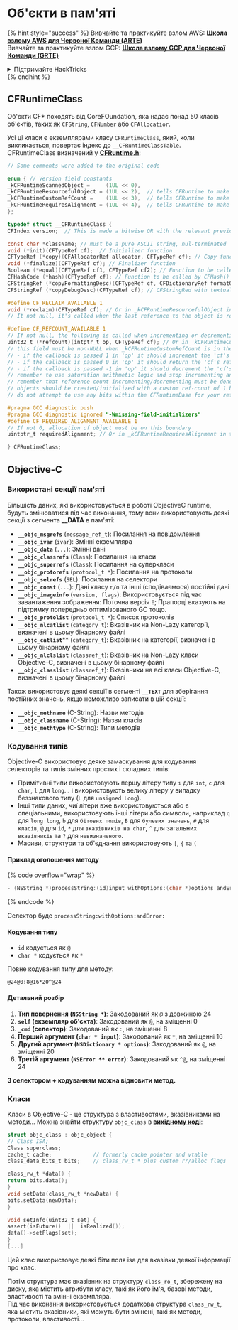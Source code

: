 # Об'єкти в пам'яті

{% hint style="success" %}
Вивчайте та практикуйте взлом AWS: <img src="/.gitbook/assets/arte.png" alt="" data-size="line">[**Школа взлому AWS для Червоної Команди (ARTE)**](https://training.hacktricks.xyz/courses/arte)<img src="/.gitbook/assets/arte.png" alt="" data-size="line">\
Вивчайте та практикуйте взлом GCP: <img src="/.gitbook/assets/grte.png" alt="" data-size="line">[**Школа взлому GCP для Червоної Команди (GRTE)**<img src="/.gitbook/assets/grte.png" alt="" data-size="line">](https://training.hacktricks.xyz/courses/grte)

<details>

<summary>Підтримайте HackTricks</summary>

* Перевірте [**плани підписки**](https://github.com/sponsors/carlospolop)!
* **Приєднуйтесь до** 💬 [**групи Discord**](https://discord.gg/hRep4RUj7f) або [**групи Telegram**](https://t.me/peass) або **слідкуйте** за нами на **Twitter** 🐦 [**@hacktricks\_live**](https://twitter.com/hacktricks\_live)**.**
* **Поширюйте хакерські трюки, надсилаючи PR до** [**HackTricks**](https://github.com/carlospolop/hacktricks) та [**HackTricks Cloud**](https://github.com/carlospolop/hacktricks-cloud) репозиторіїв на GitHub.

</details>
{% endhint %}

## CFRuntimeClass

Об'єкти CF\* походять від CoreFOundation, яка надає понад 50 класів об'єктів, таких як `CFString`, `CFNumber` або `CFAllocatior`.

Усі ці класи є екземплярами класу `CFRuntimeClass`, який, коли викликається, повертає індекс до `__CFRuntimeClassTable`. CFRuntimeClass визначений у [**CFRuntime.h**](https://opensource.apple.com/source/CF/CF-1153.18/CFRuntime.h.auto.html):
```objectivec
// Some comments were added to the original code

enum { // Version field constants
_kCFRuntimeScannedObject =     (1UL << 0),
_kCFRuntimeResourcefulObject = (1UL << 2),  // tells CFRuntime to make use of the reclaim field
_kCFRuntimeCustomRefCount =    (1UL << 3),  // tells CFRuntime to make use of the refcount field
_kCFRuntimeRequiresAlignment = (1UL << 4),  // tells CFRuntime to make use of the requiredAlignment field
};

typedef struct __CFRuntimeClass {
CFIndex version;  // This is made a bitwise OR with the relevant previous flags

const char *className; // must be a pure ASCII string, nul-terminated
void (*init)(CFTypeRef cf);  // Initializer function
CFTypeRef (*copy)(CFAllocatorRef allocator, CFTypeRef cf); // Copy function, taking CFAllocatorRef and CFTypeRef to copy
void (*finalize)(CFTypeRef cf); // Finalizer function
Boolean (*equal)(CFTypeRef cf1, CFTypeRef cf2); // Function to be called by CFEqual()
CFHashCode (*hash)(CFTypeRef cf); // Function to be called by CFHash()
CFStringRef (*copyFormattingDesc)(CFTypeRef cf, CFDictionaryRef formatOptions); // Provides a CFStringRef with a textual description of the object// return str with retain
CFStringRef (*copyDebugDesc)(CFTypeRef cf);	// CFStringRed with textual description of the object for CFCopyDescription

#define CF_RECLAIM_AVAILABLE 1
void (*reclaim)(CFTypeRef cf); // Or in _kCFRuntimeResourcefulObject in the .version to indicate this field should be used
// It not null, it's called when the last reference to the object is released

#define CF_REFCOUNT_AVAILABLE 1
// If not null, the following is called when incrementing or decrementing reference count
uint32_t (*refcount)(intptr_t op, CFTypeRef cf); // Or in _kCFRuntimeCustomRefCount in the .version to indicate this field should be used
// this field must be non-NULL when _kCFRuntimeCustomRefCount is in the .version field
// - if the callback is passed 1 in 'op' it should increment the 'cf's reference count and return 0
// - if the callback is passed 0 in 'op' it should return the 'cf's reference count, up to 32 bits
// - if the callback is passed -1 in 'op' it should decrement the 'cf's reference count; if it is now zero, 'cf' should be cleaned up and deallocated (the finalize callback above will NOT be called unless the process is running under GC, and CF does not deallocate the memory for you; if running under GC, finalize should do the object tear-down and free the object memory); then return 0
// remember to use saturation arithmetic logic and stop incrementing and decrementing when the ref count hits UINT32_MAX, or you will have a security bug
// remember that reference count incrementing/decrementing must be done thread-safely/atomically
// objects should be created/initialized with a custom ref-count of 1 by the class creation functions
// do not attempt to use any bits within the CFRuntimeBase for your reference count; store that in some additional field in your CF object

#pragma GCC diagnostic push
#pragma GCC diagnostic ignored "-Wmissing-field-initializers"
#define CF_REQUIRED_ALIGNMENT_AVAILABLE 1
// If not 0, allocation of object must be on this boundary
uintptr_t requiredAlignment; // Or in _kCFRuntimeRequiresAlignment in the .version field to indicate this field should be used; the allocator to _CFRuntimeCreateInstance() will be ignored in this case; if this is less than the minimum alignment the system supports, you'll get higher alignment; if this is not an alignment the system supports (e.g., most systems will only support powers of two, or if it is too high), the result (consequences) will be up to CF or the system to decide

} CFRuntimeClass;
```
## Objective-C

### Використані секції пам'яті

Більшість даних, які використовується в роботі ObjectiveC runtime, будуть змінюватися під час виконання, тому вони використовують деякі секції з сегмента **\_\_DATA** в пам'яті:

* **`__objc_msgrefs`** (`message_ref_t`): Посилання на повідомлення
* **`__objc_ivar`** (`ivar`): Змінні екземпляра
* **`__objc_data`** (`...`): Змінні дані
* **`__objc_classrefs`** (`Class`): Посилання на класи
* **`__objc_superrefs`** (`Class`): Посилання на суперкласи
* **`__objc_protorefs`** (`protocol_t *`): Посилання на протоколи
* **`__objc_selrefs`** (`SEL`): Посилання на селектори
* **`__objc_const`** (`...`): Дані класу `r/o` та інші (сподіваємося) постійні дані
* **`__objc_imageinfo`** (`version, flags`): Використовується під час завантаження зображення: Поточна версія `0`; Прапорці вказують на підтримку попередньо оптимізованого GC тощо.
* **`__objc_protolist`** (`protocol_t *`): Список протоколів
* **`__objc_nlcatlist`** (`category_t`): Вказівник на Non-Lazy категорії, визначені в цьому бінарному файлі
* **`__objc_catlist`**** (`category_t`): Вказівник на категорії, визначені в цьому бінарному файлі
* **`__objc_nlclslist`** (`classref_t`): Вказівник на Non-Lazy класи Objective-C, визначені в цьому бінарному файлі
* **`__objc_classlist`** (`classref_t`): Вказівники на всі класи Objective-C, визначені в цьому бінарному файлі

Також використовує деякі секції в сегменті **`__TEXT`** для зберігання постійних значень, якщо неможливо записати в цій секції:

* **`__objc_methname`** (C-String): Назви методів
* **`__objc_classname`** (C-String): Назви класів
* **`__objc_methtype`** (C-String): Типи методів

### Кодування типів

Objective-C використовує деяке замаскування для кодування селекторів та типів змінних простих і складних типів:

* Примітивні типи використовують першу літеру типу `i` для `int`, `c` для `char`, `l` для `long`... і використовують велику літеру у випадку беззнакового типу (`L` для `unsigned Long`).
* Інші типи даних, чиї літери вже використовуються або є спеціальними, використовують інші літери або символи, наприклад `q` для `long long`, `b` для `бітових полів`, `B` для `булевих значень`, `#` для `класів`, `@` для `id`, `*` для `вказівників на char`, `^` для загальних `вказівників` та `?` для `невизначеного`.
* Масиви, структури та об'єднання використовують `[`, `{` та `(`

#### Приклад оголошення методу

{% code overflow="wrap" %}
```objectivec
- (NSString *)processString:(id)input withOptions:(char *)options andError:(id)error;
```
{% endcode %}

Селектор буде `processString:withOptions:andError:`

#### Кодування типу

* `id` кодується як `@`
* `char *` кодується як `*`

Повне кодування типу для методу:
```less
@24@0:8@16*20^@24
```
#### Детальний розбір

1. **Тип повернення (`NSString *`)**: Закодований як `@` з довжиною 24
2. **`self` (екземпляр об'єкта)**: Закодований як `@`, на зміщенні 0
3. **`_cmd` (селектор)**: Закодований як `:`, на зміщенні 8
4. **Перший аргумент (`char * input`)**: Закодований як `*`, на зміщенні 16
5. **Другий аргумент (`NSDictionary * options`)**: Закодований як `@`, на зміщенні 20
6. **Третій аргумент (`NSError ** error`)**: Закодований як `^@`, на зміщенні 24

**З селектором + кодуванням можна відновити метод.**

### **Класи**

Класи в Objective-C - це структура з властивостями, вказівниками на методи... Можна знайти структуру `objc_class` в [**вихідному коді**](https://opensource.apple.com/source/objc4/objc4-756.2/runtime/objc-runtime-new.h.auto.html):
```objectivec
struct objc_class : objc_object {
// Class ISA;
Class superclass;
cache_t cache;             // formerly cache pointer and vtable
class_data_bits_t bits;    // class_rw_t * plus custom rr/alloc flags

class_rw_t *data() {
return bits.data();
}
void setData(class_rw_t *newData) {
bits.setData(newData);
}

void setInfo(uint32_t set) {
assert(isFuture()  ||  isRealized());
data()->setFlags(set);
}
[...]
```
Цей клас використовує деякі біти поля isa для вказівки деякої інформації про клас.

Потім структура має вказівник на структуру `class_ro_t`, збережену на диску, яка містить атрибути класу, такі як його ім'я, базові методи, властивості та змінні екземпляра.\
Під час виконання використовується додаткова структура `class_rw_t`, яка містить вказівники, які можуть бути змінені, такі як методи, протоколи, властивості...
